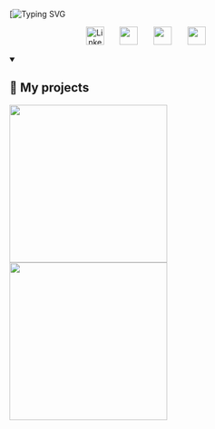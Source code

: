 [![Typing SVG](https://readme-typing-svg.demolab.com?font=Fira+Code&pause=1000&color=297DF7&random=false&width=435&lines=Hello+everyone!)
<!--
**octantus/octantus** is a ✨ _special_ ✨ repository because its `README.md` (this file) appears on your GitHub profile.

Here are some ideas to get you started:

- 🔭 I’m currently working on ...
- 🌱 I’m currently learning ...
- 👯 I’m looking to collaborate on ...
- 🤔 I’m looking for help with ...
- 💬 Ask me about ...
- 📫 How to reach me: ...
- 😄 Pronouns: ...
- ⚡ Fun fact: ...
-->
<!-- Social icons section -->
<p align="center">
  <a href="https://www.linkedin.com/in/octantus/"><img width="32px" alt="LinkedIn" title="LinkedIn" src="https://i.imgur.com/9bPp1kS.png"/></a>
  &#8287;&#8287;&#8287;&#8287;&#8287;
  <a href="https://t.me/havenoheart" alt="Telegram" title="Telegram"><img width="32px" src="https://i.imgur.com/xBcFpz5.png"/></a>
  &#8287;&#8287;&#8287;&#8287;&#8287;
  <a href="https://discordapp.com/users/687762080719175693/" alt="Discord" title="My Discord"><img width="32px" src="https://i.imgur.com/B0dsrZH.png"/></a>
  &#8287;&#8287;&#8287;&#8287;&#8287;
  <a href="https://open.spotify.com/user/oladujke" alt="Spotify" title="Spotify"><img width="32px" src="https://i.imgur.com/7lascTX.png"/></a>
  &#8287;&#8287;&#8287;&#8287;&#8287;
</p>
<details open> 
  <summary><h2>📘 My projects</h2></summary>
<a href="https://github.com/octantus/Mobile-game-research"><img width="278" src="https://github-readme-stats.vercel.app/api/pin/?username=octantus&repo=Mobile-game-research&theme=react&bg_color=1F222E&title_color=4a5ee0&hide_border=true&icon_color=F8D866&show_icons=false"></a>
<a href="https://github.com/octantus/Mobile-game-research"><img width="278" src="https://github-readme-stats.vercel.app/api/pin/?username=octantus&repo=Mobile-game-research&theme=react&bg_color=1F222E&title_color=F85D7F&hide_border=true&icon_color=F8D866&show_icons=false"></a>
